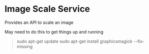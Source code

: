 Image Scale Service
===================

Provides an API to scale an image

May need to do this to get things up and running

> sudo apt-get update
> sudo apt-get install graphicsmagick --fix-missing
